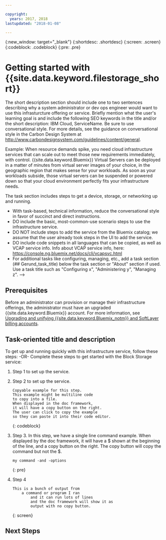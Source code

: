 ```yaml
---

copyright:
  years: 2017, 2018
lastupdated: "2018-01-08"

---
```


{:new_window: target="_blank"}
{:shortdesc: .shortdesc}
{:screen: .screen}
{:codeblock: .codeblock}
{:pre: .pre}


# Getting started with {{site.data.keyword.filestorage_short}}

The short description section should include one to two sentences describing why a system administrator or dev ops engineer would want to use this infrasturcture offering or service.
Briefly mention what the user's learning goal is and include the following SEO keywords in the title and/or the short description: IBM Cloud, ServiceName. Be sure to use conversational style. For more details, see the guidance on conversational style in the Carbon Design System at http://www.carbondesignsystem.com/guidelines/content/general.

Example: 
When resource demands spike, you need cloud infrastructure services that can scale out to meet those new requirements immediately, with control. {{site.data.keyword.Bluemix}} Virtual Servers can be deployed in a matter of minutes from virtual server images of your choice, in the geographic region that makes sense for your workloads. As soon as your workloads subside, those virtual servers can be suspended or powered down so that your cloud environment perfectly fits your infrastructure needs.

The task section includes steps to get a device, storage, or networking up and running.
- With task-based, technical information, reduce the conversational style in favor of succinct and direct instructions.
- DO include the basic, most-common-use scenario steps to use the infrastructure service.
- DO NOT include steps to add the service from the Bluemix catalog; we assume that the user already took steps in the UI to add the service.
- DO include code snippets in all languages that can be copied, as well as VCAP service info. Info about VCAP service info, here: https://console.ng.bluemix.net/docs/cli/vcapsvc.html
- For additional tasks like configuring, managing, etc., add a task section (## Gerund_task_title) below the task section or "About" section if used. Use a task title such as "Configuring x", "Administering y", "Managing z". -->

## Prerequisites
Before an administrator can provision or manage their infrastructure offerings, the administrator must have an upgraded {{site.data.keyword.Bluemix}} account. For more information, see [Upgrading and unifying {{site.data.keyword.Bluemix_notm}} and SoftLayer billing accounts](../docs/admin/softlayerlink.html).

## Task-oriented title and description
To get up and running quickly with this infrastructure service, follow these steps: -OR-
Complete these steps to get started with the Block Storage service:

<!-- Use ordered list markup for the step section. For code examples:
- use three backticks ahead of and after the example (```)
- For copyable code snippet, multi-line, include {: codeblock} following the last set of backticks. A copy button will display in framework in output.
- For copyable command, single line, include {: pre} following the last set of backticks. When displayed, it will show "$" at the beginning of the command example and a copy button, but the copy button will include just the command example.
- For non-copyable output snippet, include {: screen} following the last set of backticks.
 -->

1. Step 1 to set up the service.
2. Step 2 to set up the service.

	```
	Copyable example for this step.
	This example might be multiline code
	to copy into a file.
	When displayed in the doc framework,
	it will have a copy button on the right.
	The user can click to copy the example
	so they can paste it into their code editor.
	```
	{: codeblock}

3. Step 3. In this step, we have a single line command example. When displayed by the doc framework, it will have a $ shown at the beginning of the line, and a copy button on the right. The copy button will copy the command but not the $.

	```
	my command -and -options
	```
	{: pre}

4. Step 4
	```
	This is a bunch of output from
		a command or program I ran
			and it can run lots of lines
			and the doc framework will show it as
			output with no copy button.
	```
	{: screen}

## Next Steps


